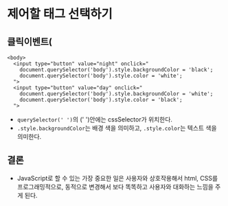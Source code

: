 # 제어할 태그 선택하기

## 클릭이벤트(
```
<body>
  <input type="button" value="night" onclick="
    document.querySelector('body').style.backgroundColor = 'black';
    document.querySelector('body').style.color = 'white';
  ">
  <input type="button" value="day" onclick="
    document.querySelector('body').style.backgroundColor = 'white';
    document.querySelector('body').style.color = 'black';
  ">
```
* `querySelector(' ')`의 (' ')안에는 cssSelector가 위치한다.  
* `.style.backgroundColor`는 배경 색을 의미하고, `.style.color`는 텍스트 색을 의미한다.

## 결론
* JavaScript로 할 수 있는 가장 중요한 일은 사용자와 상호작용해서 html, CSS를 프로그래밍적으로, 동적으로 변경해서 보다 똑똑하고 사용자와 대화하는 느낌을 주게 된다.
